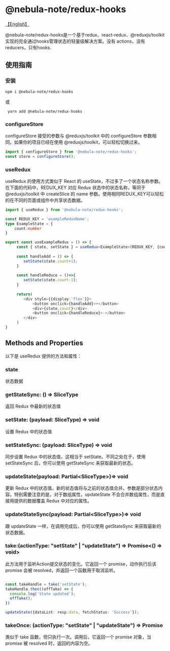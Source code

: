 # @nebula-note/redux-hooks

[【English】](./README.md)


@nebula-note/redux-hooks是一个基于redux、react-redux、@reduxjs/toolkit实现的完全通过hooks管理状态的轻量级解决方案。没有 actions，没有 reducers，只有hooks.

## 使用指南
### 安装
``` 
npm i @nebula-note/redux-hooks 
```

或
```
 yarn add @nebula-note/redux-hooks
 ```

### configureStore

configureStore 接受的参数与 @reduxjs/toolkit 中的 configureStore 参数相同。如果你的项目已经在使用 @reduxjs/toolkit，可以轻松切换过来。

``` typescript
import { configureStore } from '@nebula-note/redux-hooks';
const store = configureStore();
```

### useRedux

useRedux 的使用方式类似于 React 的 useState，不过多了一个状态名称参数。在下面的代码中，REDUX_KEY 对应 Redux 状态中的状态名称，等同于 @reduxjs/toolkit 中 createSlice 的 name 参数。使用相同REDUX_KEY可以轻松的在不同的页面或组件中共享状态数据。

``` typescript
import { useRedux } from '@nebula-note/redux-hooks';

const REDUX_KEY = 'exampleReduxName';
type ExampleState = {
    count:number
}

export const useExampleRedux = () => {
     const { state, setState } = useRedux<ExampleState>(REDUX_KEY, {count:0});
     
     const handleAdd = () => {
        setState(state.count+1);
     }
     
     const handleReduce = ()=>{
        setState(state.count-1);
     }
        
     return(
        <div style={{display:'flex'}}>
            <button onclick={handleAdd}>+</button>
            <div>{state.count}</div>
            <button onclick={handleReduce}>-</button>
        </div>
     )
}

```

## Methods and Properties

以下是 useRedux 提供的方法和属性：

### state

状态数据

### getStateSync: () => SliceType

返回 Redux 中最新的状态值

### setState: (payload: SliceType) => void

设置 Redux 中的状态值

### setStateSync: (payload: SliceType) => void

同步设置 Redux 中的状态值，这相当于 setState。不同之处在于，使用 setStateSync 后，你可以使用 getStateSync 来获取最新的状态。

### updateState(payload: Partial\<SliceType\>)=> void

更新 Redux 中的状态值，新的状态值将与之前的状态值合并。参数是部分状态内容。特别需要注意的是，对于数组属性，updateState 不会合并数组属性，而是直接用提供的数据覆盖 Redux 中对应的属性。

### updateStateSync(payload: Partial\<SliceType\>)=> void

跟 updateState 一样，在调用完成后，你可以使用 getStateSync 来获取最新的状态数据。

### take:(actionType: "setState" | "updateState") => Promise<() => void>

此方法用于监听Action提交状态的变化。它返回一个 promise，动作执行后该 promise 会被 resolved，并返回一个函数用于取消监听。

```typescript

const takeHandle = take('setState');
takeHandle.then((offTake) => {
  console.log('State updated');
  offTake();
})

updateState({dataList: resp.data, fetchStatus: 'Success'});

```

### takeOnce: (actionType: "setState" | "updateState") => Promise<void>

类似于 take 函数，但只执行一次。调用后，它返回一个 promise 对象，当 promise 被 resolved 时，返回的内容为空。


